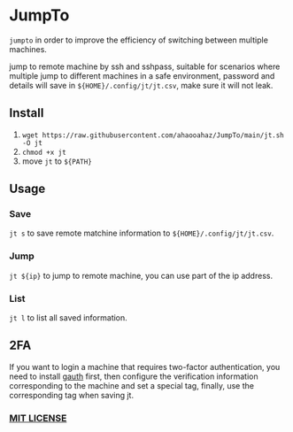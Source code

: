 # JumpTo

`jumpto` in order to improve the efficiency of switching between multiple machines.

jump to remote machine by ssh and sshpass, suitable for scenarios where multiple jump to different machines in a safe environment, password and details will save in `${HOME}/.config/jt/jt.csv`, make sure it will not leak.

## Install

1. `wget https://raw.githubusercontent.com/ahaooahaz/JumpTo/main/jt.sh -O jt`
2. `chmod +x jt`
3. move `jt` to `${PATH}`

## Usage

### Save

`jt s` to save remote matchine information to `${HOME}/.config/jt/jt.csv`.

### Jump

`jt ${ip}` to jump to remote machine, you can use part of the ip address.

### List

`jt l` to list all saved information.

## 2FA

If you want to login a machine that requires two-factor authentication, you need to install [gauth](https://github.com/pcarrier/gauth) first, then configure the verification information corresponding to the machine and set a special tag, finally, use the corresponding tag when saving jt.

### [MIT LICENSE](LICENSE)
